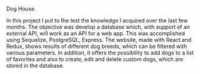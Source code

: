 Dog House.

In this project I put to the test the knowledge I acquired over the last few months.
The objective was develop a database which, with support of an external API, will work as an API for a web app.
This was accomplished using Sequelize, PostgreSQL, Express.
The website, made with React and Redux, shows results of different dog breeds, which can be filtered with various parameters. In addition, it offers the possibility to add dogs to a list of favorites and also to create, edit and delete custom dogs, which are stored in the database.
